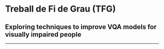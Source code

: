 # Treball de Fi de Grau (TFG)
## Exploring techniques to improve VQA models for visually impaired people
---



